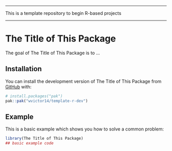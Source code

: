 
-----

This is a template repository to begin R-based projects

-----


# The Title of This Package

<!-- badges: start -->
<!-- badges: end -->

The goal of The Title of This Package is to ...

## Installation

You can install the development version of The Title of This Package from [GitHub](https://github.com/) with:

``` r
# install.packages("pak")
pak::pak("wvictor14/template-r-dev")
```

## Example

This is a basic example which shows you how to solve a common problem:

``` r
library(The Title of This Package)
## basic example code
```

